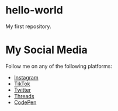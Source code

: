 # hello-world
My first repository.

# My Social Media
Follow me on any of the following platforms:

* [Instagram](https://www.instagram.com/developwithe2/)
* [TikTok](https://www.tiktok.com/@developwithe2)
* [Twitter](https://twitter.com/developwithe2)
* [Threads](https://www.threads.net/@developwithe2)
* [CodePen](https://www.codepen.io/developwithe2)
